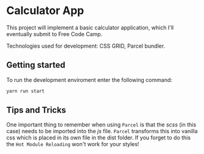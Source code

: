 # Calculator App

This project will implement a basic calculator application, which I'll eventually submit to Free Code Camp.

Technologies used for development: CSS GRID, Parcel bundler.

## Getting started

To run the development enviroment enter the following command:

```zsh
yarn run start
```

## Tips and Tricks

One important thing to remember when using `Parcel` is that the _scss_ (in this case) needs to be imported into the _js_ file. `Parcel` transforms this into vanilla css which is placed in its own file in the dist folder. If you forget to do this the `Hot Module Reloading` won't work for your styles!
